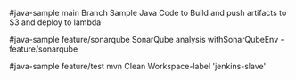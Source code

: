 
#java-sample main Branch
Sample Java Code to Build and push artifacts to S3 and deploy to lambda

#java-sample feature/sonarqube
SonarQube analysis withSonarQubeEnv - feature/sonarqube

#java-sample feature/test
mvn Clean Workspace-label 'jenkins-slave'


